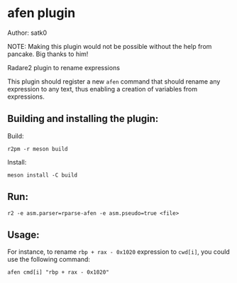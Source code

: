 # afen plugin

Author: satk0

NOTE: Making this plugin would not be possible without the help from pancake. Big thanks to him!

Radare2 plugin to rename expressions

This plugin should register a new `afen` command that should rename any expression
to any text, thus enabling a creation of variables from expressions.

## Building and installing the plugin:

Build:

    r2pm -r meson build

Install:

    meson install -C build

## Run:

    r2 -e asm.parser=rparse-afen -e asm.pseudo=true <file>

## Usage:

For instance, to rename `rbp + rax - 0x1020` expression to `cwd[i]`, you could use the following command:

    afen cmd[i] "rbp + rax - 0x1020"
